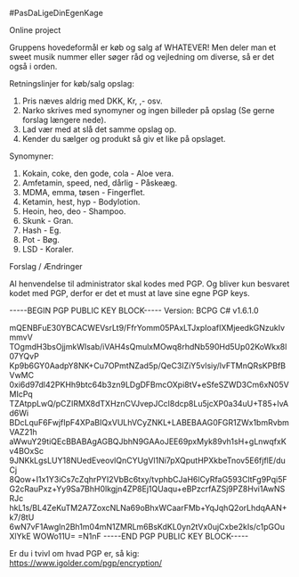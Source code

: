 #PasDaLigeDinEgenKage

Online project

Gruppens hovedeformål er køb og salg af WHATEVER!
Men deler man et sweet musik nummer eller søger råd og vejledning om diverse, så er det også i orden.



Retningslinjer for køb/salg opslag:

 1. Pris næves aldrig med DKK, Kr, ,- osv.
 2. Narko skrives med synomyner og ingen billeder på opslag (Se gerne forslag længere nede).
 3. Lad vær med at slå det samme opslag op.
 4. Kender du sælger og produkt så giv et like på opslaget.
 
 
Synomyner:

 1. Kokain, coke, den gode, cola - Aloe vera.
 2. Amfetamin, speed, ned, dårlig - Påskeæg.
 3. MDMA, emma, tøsen - Fingerflet.
 4. Ketamin, hest, hyp - Bodylotion.
 5. Heoin, heo, deo - Shampoo.
 6. Skunk - Gran.
 7. Hash - Eg.
 8. Pot - Bøg.
 9. LSD - Koraler.
 
 
 Forslag / Ændringer
 
 Al henvendelse til administrator skal kodes med PGP.
 Og bliver kun besvaret kodet med PGP, derfor er det et must at lave sine egne PGP keys.
 

 -----BEGIN PGP PUBLIC KEY BLOCK-----
Version: BCPG C# v1.6.1.0

mQENBFuE30YBCACWEVsrLt9/FfrYomm05PAxLTJxpIoafIXMjeedkGNzukIvmmvV
TOgmdH3bsOjjmkWIsab/iVAH4sQmulxMOwq8rhdNb590Hd5Up02KoWkx8l07YQvP
Kp9b6GY0AadpY8NK+Cu7OPmtNZad5p/QeC3IZiY5vlsiy/lvFTMnQRsKPBfBVwMC
0xi6d97dl42PKHh9btc64b3zn9LDgDFBmcOXpi8tV+eSfeSZWD3Cm6xN05VMIcPq
TZAtppLwQ/pCZIRMX8dTXHznCVJvepJCcl8dcp8Lu5jcXP0a34uU+T85+lvAd6Wi
BDcLquF6FwjfIpF4XPaBIQxVULhVCyZNKL+LABEBAAG0FGR1ZWx1bmRvbmVAZ21h
aWwuY29tiQEcBBABAgAGBQJbhN9GAAoJEE69pxMyk89vh1sH+gLnwqfxKv4BOxSc
9JNKkLgsLUY18NUedEveovlQnCYUgVl1Ni7pXQputHPXkbeTnov5E6fjflE/duCj
8Qow+I1x1Y3iCs7cZqhrPYI2VbBc6txy/tvphbCJaH6lCyRfaG593CltFg9Pqi5F
G2cRauPxz+Yy9Sa7BhH0lkgjn4ZP8Ej1QUaqu+eBPzcrfAZSj9PZ8Hvi1AwNSRJc
hkL1s/BL4ZeKuTM2A7ZoxcNLNa69oBhxWCaarFMb+YqJqhQ2orLhdqAAN+k7/8tU
6wN7vF1Awgln2Bh1m04mN1ZMRLm6BsKdKL0yn2tVx0ujCxbe2kIs/c1pGOuXlYkE
WOWo11U=
=N1nF
-----END PGP PUBLIC KEY BLOCK-----

 Er du i tvivl om hvad PGP er, så kig:
 https://www.igolder.com/pgp/encryption/


 
 
 
 

 

